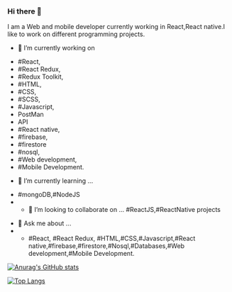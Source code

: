 ### Hi there 👋
I am a Web and mobile developer currently working in React,React native.I like to work on different programming projects.

- 🔭 I’m currently working on 
+ #React,
+ #React Redux,
+ #Redux Toolkit,
+ #HTML,
+ #CSS,
+ #SCSS,
+ #Javascript,
+ PostMan
+ API
+ #React native,
+ #firebase,
+ #firestore
+ #nosql,
+ #Web development,
+ #Mobile Development.

- 🌱 I’m currently learning ...
+ #mongoDB,#NodeJS
+ - 👯 I’m looking to collaborate on ...
 #ReactJS,#ReactNative projects
- 💬 Ask me about ...
- + #React,
  #React Redux, #HTML,#CSS,#Javascript,#React native,#firebase,#firestore,#Nosql,#Databases,#Web development,#Mobile Development.


[![Anurag's GitHub stats](https://github-readme-stats.vercel.app/api?username=muhammad-ameen356&count_private=true&show_icons=true&bg_color=000&title_color=fff&text_color=FF5A00&icon_color=FFBC00&border_radius=10&border_color=FF5A00)](https://github.com/anuraghazra/github-readme-stats)

[![Top Langs](https://github-readme-stats.vercel.app/api/top-langs/?username=muhammad-ameen356&hide=java,Objective-c,Dart,starlark&count_private=true&show_icons=true&bg_color=000&title_color=fff&text_color=fff&icon_color=FFBC00&border_radius=10&border_color=FF5A00)](https://github.com/anuraghazra/github-readme-stats)


